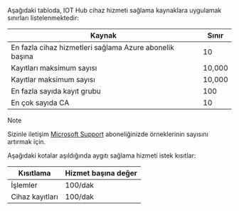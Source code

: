 Aşağıdaki tabloda, IOT Hub cihaz hizmeti sağlama kaynaklara uygulamak sınırları listelenmektedir:

| Kaynak | Sınır |
| --- | --- |
| En fazla cihaz hizmetleri sağlama Azure abonelik başına | 10 |
| Kayıtları maksimum sayısı | 10,000 |
| Kayıtlar maksimum sayısı | 10,000 |
| En fazla sayıda kayıt grubu | 100 |
| En çok sayıda CA | 10 |

> [!NOTE]
> Sizinle iletişim [Microsoft Support](https://azure.microsoft.com/support/options/) aboneliğinizde örneklerinin sayısını artırmak için.

Aşağıdaki kotalar aşıldığında aygıtı sağlama hizmeti istek kısıtlar:

| Kısıtlama | Hizmet başına değer |
| --- | --- |
| İşlemler | 100/dak |
| Cihaz kayıtları | 100/dak |
